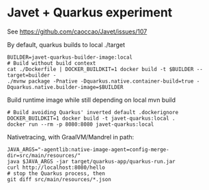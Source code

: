 # Javet + Quarkus experiment

See https://github.com/caoccao/Javet/issues/107


By default, quarkus builds to local ./target

```
BUILDER=javet-quarkus-builder-image:local
# Build without build context
cat ./Dockerfile | DOCKER_BUILDKIT=1 docker build -t $BUILDER --target=builder -
./mvnw package -Pnative -Dquarkus.native.container-build=true -Dquarkus.native.builder-image=$BUILDER
```

Build runtime image while still depending on local mvn build
```
# Build avoiding Quarkus' inverted default .dockerignore
DOCKER_BUILDKIT=1 docker build -t javet-quarkus:local .
docker run --rm -p 8080:8080 javet-quarkus:local
```

Nativetracing, with GraalVM/Mandrel in path:
```
JAVA_ARGS="-agentlib:native-image-agent=config-merge-dir=src/main/resources/"
java $JAVA_ARGS -jar target/quarkus-app/quarkus-run.jar
curl http://localhost:8080/hello
# stop the Quarkus process, then
git diff src/main/resources/*.json
```
